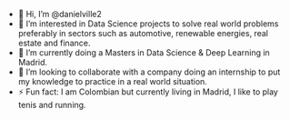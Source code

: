 - 👋 Hi, I’m @danielville2
- 👀 I’m interested in Data Science projects to solve real world problems preferably in sectors such as automotive, renewable energies, real estate and finance.   
- 🌱 I’m currently doing a Masters in Data Science & Deep Learning in Madrid.
- 💞️ I’m looking to collaborate with a company doing an internship to put my knowledge to practice in a real world situation.
- ⚡ Fun fact: I am Colombian but currently living in Madrid, I like to play tenis and running. 

<!---
danielville2/danielville2 is a ✨ special ✨ repository because its `README.md` (this file) appears on your GitHub profile.
You can click the Preview link to take a look at your changes.
--->
